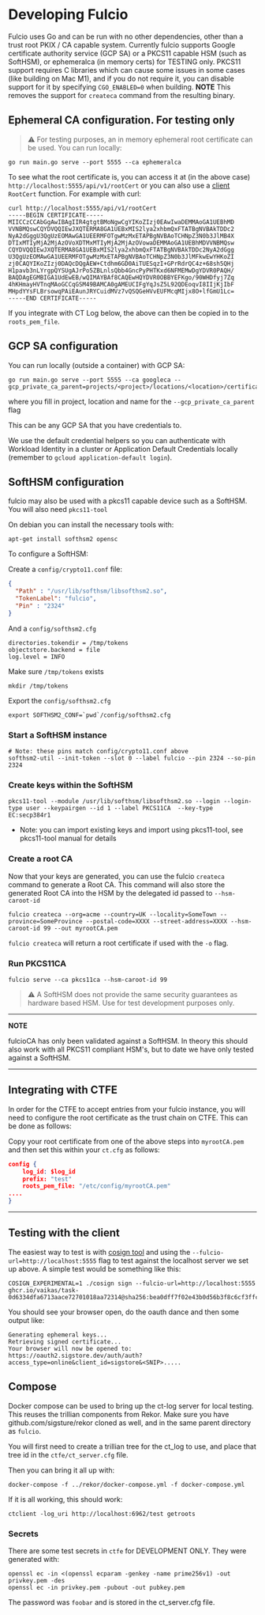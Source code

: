 # Developing Fulcio

Fulcio uses Go and can be run with no other dependencies, other than a trust root PKIX / CA capable system.  Currently
fulcio supports Google certificate authority service (GCP SA) or a PKCS11 capable HSM (such as SoftHSM), or ephemeralca (in memory certs) for TESTING only. PKCS11 support requires C libraries which can cause some issues in
some cases (like building on Mac M1), and if you do not require it, you can
disable support for it by specifying `CGO_ENABLED=0` when building. **NOTE**
This removes the support for `createca` command from the resulting binary.

## Ephemeral CA configuration. **For testing only**

> :warning: For testing purposes, an in memory ephemeral root certificate can
> be used. You can run locally:

```
go run main.go serve --port 5555 --ca ephemeralca
```

To see what the root certificate is, you can access it at (in the above case)
`http://localhost:5555/api/v1/rootCert` or you can also use a
[client](../pkg/api/client.go) `RootCert` function. For example with curl:

```
curl http://localhost:5555/api/v1/rootCert
-----BEGIN CERTIFICATE-----
MIICCzCCAbGgAwIBAgIIR4gtgtBMoNgwCgYIKoZIzj0EAwIwaDEMMAoGA1UEBhMD
VVNBMQswCQYDVQQIEwJXQTERMA8GA1UEBxMIS2lya2xhbmQxFTATBgNVBAkTDDc2
NyA2dGggU3QgUzEOMAwGA1UEERMFOTgwMzMxETAPBgNVBAoTCHNpZ3N0b3JlMB4X
DTIxMTIyMjA2MjAzOVoXDTMxMTIyMjA2MjAzOVowaDEMMAoGA1UEBhMDVVNBMQsw
CQYDVQQIEwJXQTERMA8GA1UEBxMIS2lya2xhbmQxFTATBgNVBAkTDDc2NyA2dGgg
U3QgUzEOMAwGA1UEERMFOTgwMzMxETAPBgNVBAoTCHNpZ3N0b3JlMFkwEwYHKoZI
zj0CAQYIKoZIzj0DAQcDQgAEW+Ctdhm6GD0AiTUESqzI+GPrRdrQC4z+68sh5QHj
H1pavb3nLYrgpQYSUgAJrPo5ZBLnlsQbb4GncPyPHTKxd6NFMEMwDgYDVR0PAQH/
BAQDAgEGMBIGA1UdEwEB/wQIMAYBAf8CAQEwHQYDVR0OBBYEFKgo/90WHDfyj7Zq
4hKHmayHVTnqMAoGCCqGSM49BAMCA0gAMEUCIFgYqJsZ5L92QDEoqvI8IIjKjIbF
MHpdYYsFLBrsowqPAiEAunJRYCuidMVz7vQSQGeHVvEUFMcqMIjx8O+lfGmU1Lc=
-----END CERTIFICATE-----
```

If you integrate with CT Log below, the above can then be copied in to
the `roots_pem_file`.

## GCP SA configuration

You can run locally (outside a container) with GCP SA:

```
go run main.go serve --port 5555 --ca googleca --gcp_private_ca_parent=projects/<project>/locations/<location>/certificateAuthorities/<name>
```

where you fill in project, location and name for the `--gcp_private_ca_parent` flag

This can be any GCP SA that you have credentials to.

We use the default credential helpers so you can authenticate with Workload Identity in a cluster
or Application Default Credentials locally (remember to `gcloud application-default login`).

## SoftHSM configuration

fulcio may also be used with a pkcs11 capable device such as a SoftHSM. You will also need `pkcs11-tool`

On debian you can install the necessary tools with:

```
apt-get install softhsm2 opensc
```

To configure a SoftHSM:

Create a `config/crypto11.conf` file:

```json
{
  "Path" : "/usr/lib/softhsm/libsofthsm2.so",
  "TokenLabel": "fulcio",
  "Pin" : "2324"
}
```

And a `config/softhsm2.cfg`

```
directories.tokendir = /tmp/tokens
objectstore.backend = file
log.level = INFO
```

Make sure `/tmp/tokens` exists

```shell
mkdir /tmp/tokens
```

Export the `config/softhsm2.cfg`

```shell
export SOFTHSM2_CONF=`pwd`/config/softhsm2.cfg
```

### Start a SoftHSM instance

```shell
# Note: these pins match config/crypto11.conf above
softhsm2-util --init-token --slot 0 --label fulcio --pin 2324 --so-pin 2324
```

### Create keys within the SoftHSM

```shell
pkcs11-tool --module /usr/lib/softhsm/libsofthsm2.so --login --login-type user --keypairgen --id 1 --label PKCS11CA  --key-type EC:secp384r1
```

* Note: you can import existing keys and import using pkcs11-tool, see pkcs11-tool manual for details

### Create a root CA

Now that your keys are generated, you can use the fulcio `createca` command to generate a Root CA. This command
will also store the generated Root CA into the HSM by the delegated id passed to `--hsm-caroot-id`

```shell
fulcio createca --org=acme --country=UK --locality=SomeTown --province=SomeProvince --postal-code=XXXX --street-address=XXXX --hsm-caroot-id 99 --out myrootCA.pem
```

`fulcio createca` will return a root certificate if used with the `-o` flag.

### Run PKCS11CA

```shell
fulcio serve --ca pkcs11ca --hsm-caroot-id 99
```

> :warning: A SoftHSM does not provide the same security guarantees as hardware based HSM.
> Use for test development purposes only.

---
**NOTE**

fulcioCA has only been validated against a SoftHSM. In theory this should also work with all PKCS11 compliant
HSM's, but to date we have only tested against a SoftHSM.

---

## Integrating with CTFE

In order for the CTFE to accept entries from your fulcio instance, you will need
to configure the root certificate as the trust chain on CTFE.
This can be done as follows:

Copy your root certificate from one of the above steps into `myrootCA.pem` and
then set this within your `ct.cfg` as follows:


```json
config {
	log_id: $log_id
	prefix: "test"
	roots_pem_file: "/etc/config/myrootCA.pem"
....
}
```

---

## Testing with the client

The easiest way to test is with [cosign tool](https://github.com/sigstore/cosign)
and using the `--fulcio-url=http://localhost:5555` flag to test against the
localhost server we set up above. A simple test would be something like this:
```
COSIGN_EXPERIMENTAL=1 ./cosign sign --fulcio-url=http://localhost:5555 ghcr.io/vaikas/task-0d6334dfa6713aace72701018aa72314@sha256:bea0dff7f02e43b0d56b3f8c6cf3ffc5de7d16c4ea4536ef2ba4ef79dc390640
```

You should see your browser open, do the oauth dance and then some output like:

```shell
Generating ephemeral keys...
Retrieving signed certificate...
Your browser will now be opened to:
https://oauth2.sigstore.dev/auth/auth?access_type=online&client_id=sigstore&<SNIP>.....
```

## Compose

Docker compose can be used to bring up the ct-log server for local testing.
This reuses the trillian components from Rekor.
Make sure you have github.com/sigsture/rekor cloned as well, and in the same
parent directory as `fulcio`.

You will first need to create a trillian tree for the ct_log to use, and place that
tree id in the `ctfe/ct_server.cfg` file.

Then you can bring it all up with:

```
docker-compose -f ../rekor/docker-compose.yml -f docker-compose.yml
```

If it is all working, this should work:

```
ctclient -log_uri http://localhost:6962/test getroots
```

### Secrets

There are some test secrets in `ctfe` for DEVELOPMENT ONLY.
They were generated with:

```shell
openssl ec -in <(openssl ecparam -genkey -name prime256v1) -out privkey.pem -des
openssl ec -in privkey.pem -pubout -out pubkey.pem
```

The password was `foobar` and is stored in the ct_server.cfg file.
